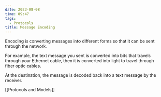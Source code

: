 ```yaml
---
date: 2023-08-08
time: 09:47
tags:
  - Protocols
title: Message Encoding
---
```

Encoding is converting messages into different forms so that it can be sent through the network.

For example, the text message you sent is converted into bits that travels through your Ethernet cable, then it is converted into light to travel through fiber optic cables.

At the destination, the message is decoded back into a text message by the receiver.

[[Protocols and Models]]
